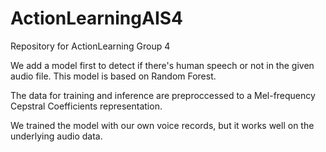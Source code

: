 # ActionLearningAIS4

Repository for ActionLearning Group 4

We add a model first to detect if there's human speech or not in the given audio file. This model is based on Random Forest. 

The data for training and inference are preproccessed to a Mel-frequency Cepstral Coefficients representation.

We trained the model with our own voice records, but it works well on the underlying audio data.

